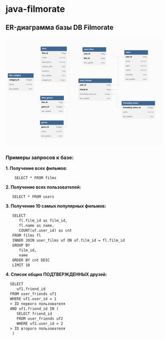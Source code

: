 # java-filmorate

## ER-диаграмма базы DB Filmorate

![Filmorate DB ER-chart](/Filmorate%20DB_Kryuchkov.png)

### Примеры запросов к базе:

  **1. Получение всех фильмов:**
  
        SELECT * FROM films

  **2. Получение всех пользователей:**
  
       SELECT * FROM users

  **3. Получение 10 самых популярных фильмов:**
  
       SELECT
          fl.film_id as film_id,
          fl.name as name,
          COUNT(uf.user_id) as cnt
       FROM films fl
       INNER JOIN user_films uf ON uf.film_id = fl.film_id 
       GROUP BY
          film_id,
          name
       ORDER BY cnt DESC
       LIMIT 10

  **4. Список общих ПОДТВЕРЖДЕННЫХ друзей:**
  
      SELECT
         uf1.friend_id
      FROM user_friends uf1
      WHERE uf1.user_id = 1 
      > ID первого пользователя
      AND uf1.friend_id IN (
         SELECT friend_id
         FROM user_friends uf2
         WHERE uf2.user_id = 2 
      > ID второго пользователя
       )
